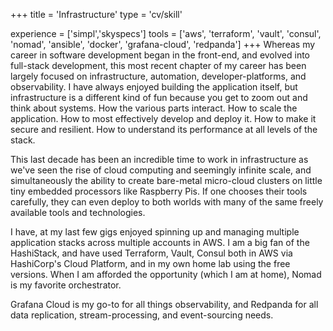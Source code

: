 +++
title = 'Infrastructure'
type = 'cv/skill'

experience = ['simpl','skyspecs']
tools = ['aws', 'terraform', 'vault', 'consul', 'nomad', 'ansible', 'docker', 'grafana-cloud', 'redpanda']
+++
Whereas my career in software development began in the front-end, and evolved into full-stack development, this most recent chapter of my career has been largely focused on infrastructure, automation, developer-platforms, and observability.  I have always enjoyed building the application itself, but infrastructure is a different kind of fun because you get to zoom out and think about systems.  How the various parts interact.  How to scale the application.  How to most effectively develop and deploy it.  How to make it secure and resilient.  How to understand its performance at all levels of the stack.

This last decade has been an incredible time to work in infrastructure as we've seen the rise of cloud computing and seemingly infinite scale, and simultaneously the ability to create bare-metal micro-cloud clusters on little tiny embedded processors like Raspberry Pis.  If one chooses their tools carefully, they can even deploy to both worlds with many of the same freely available tools and technologies.

I have, at my last few gigs enjoyed spinning up and managing multiple application stacks across multiple accounts in AWS.  I am a big fan of the HashiStack, and have used Terraform, Vault, Consul both in AWS via HashiCorp's Cloud Platform, and in my own home lab using the free versions.  When I am afforded the opportunity (which I am at home), Nomad is my favorite orchestrator.

Grafana Cloud is my go-to for all things observability, and Redpanda for all data replication, stream-processing, and event-sourcing needs.

